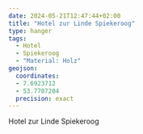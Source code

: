 ```yaml
---
date: 2024-05-21T12:47:44+02:00
title: "Hotel zur Linde Spiekeroog"
type: hanger
tags:
  - Hotel
  - Spiekeroog
  - "Material: Holz"
geojson:
  coordinates:
  - 7.6923712
  - 53.7707204
  precision: exact
---
```

Hotel zur Linde Spiekeroog
